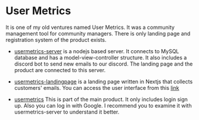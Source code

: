 # User Metrics

It is one of my old ventures named User Metrics. It was a community management tool for community managers. There is only landing page and registration system of the product exists.

- [usermetrics-server]("https://github.com/DogukanTopcu/usermetrics/tree/master/usermetrics-server") is a nodejs based server. It connects to MySQL database and has a model-view-controller structure. It also includes a discord bot to send new emails to our discord. The landing page and the product are connected to this server.

- [usermetrics-landingpage]("https://github.com/DogukanTopcu/usermetrics/tree/master/usermetrics-landingpage") is a landing page written in Nextjs that collects customers' emails.
You can access the user interface from this [link]("https://usermetrics.vercel.app/")

- [usermetrics]("https://github.com/DogukanTopcu/usermetrics/tree/master/usermetrics") This is part of the main product. It only includes login sign up. Also you can log in with Google. I recommend you to examine it with usermetrics-server to understand it better.
